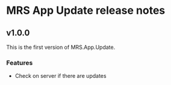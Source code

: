 # MRS App Update release notes

## v1.0.0

This is the first version of MRS.App.Update.

### Features
- Check on server if there are updates
